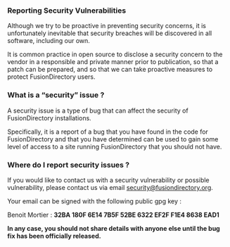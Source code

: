 ### Reporting Security Vulnerabilities

Although we try to be proactive in preventing security concerns, it is unfortunately inevitable that security breaches will be discovered in all software, including our own.

It is common practice in open source to disclose a security concern to the vendor in a responsible and private manner prior to publication, so that a patch can be prepared, and so that we can take proactive measures to protect FusionDirectory users.

### What is a “security” issue ?

A security issue is a type of bug that can affect the security of FusionDirectory installations.

Specifically, it is a report of a bug that you have found in the code for FusionDirectory and that you have determined can be used to gain some level of access to a site running FusionDirectory that you should not have.

### Where do I report security issues ?

If you would like to contact us with a security vulnerability or possible vulnerability, please contact us via email [security@fusiondirectory.org](mailto:security@fusiondirectory.org).

Your email can be signed with the following public gpg key :

Benoit Mortier : **32BA 180F 6E14 7B5F 52BE 6322 EF2F F1E4 8638 EAD1**

**In any case, you should not share details with anyone else until the bug fix has been officially released.**

